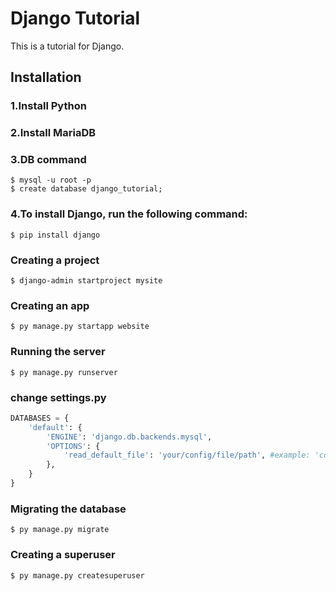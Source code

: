 # Django Tutorial

This is a tutorial for Django.

## Installation

### 1.Install Python

### 2.Install MariaDB

### 3.DB command

    $ mysql -u root -p
    $ create database django_tutorial;

### 4.To install Django, run the following command:

    $ pip install django

### Creating a project

    $ django-admin startproject mysite

### Creating an app

    $ py manage.py startapp website

### Running the server

    $ py manage.py runserver

### change settings.py

```python
DATABASES = {
    'default': {
        'ENGINE': 'django.db.backends.mysql',
        'OPTIONS': {
            'read_default_file': 'your/config/file/path', #example: 'config/my.cnf'
        },
    }
}
```

### Migrating the database
    $ py manage.py migrate

### Creating a superuser

    $ py manage.py createsuperuser
